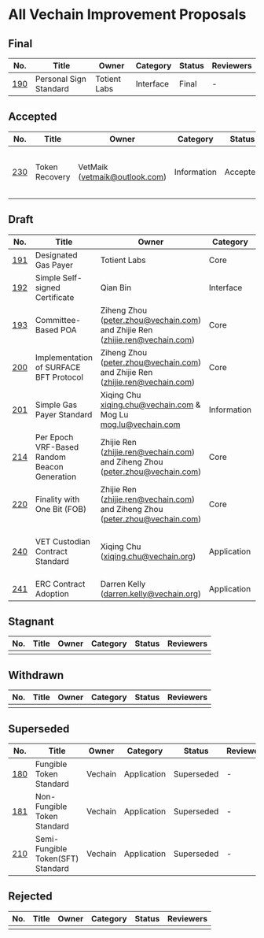 All Vechain Improvement Proposals
====

## Final 
| No.                      | Title                          | Owner   | Category    | Status | Reviewers |
| ------------------------ | ------------------------------ | ------- | ----------- | ------ | ---- |
| [190](./vips/VIP-190.md) | Personal Sign Standard         | Totient Labs | Interface | Final  | - |

## Accepted
| No.                      | Title                          | Owner   | Category    | Status | Reviewers |
| ------------------------ | ------------------------------ | ------- | ----------- | ------ | ---- |
| [230](./vips/VIP-230.md) | Token Recovery | VetMaik (vetmaik@outlook.com) | Information | Accepted | [Antonio Senatore](https://github.com/bacco1977), [Neil Brett](https://github.com/nwbrettski) and [Daithi Hearn](https://github.com/daithihearn) |

## Draft
| No.                      | Title                          | Owner   | Category    | Status | Reviewers |
| ------------------------ | ------------------------------ | ------- | ----------- | ------ | ---- |
| [191](./vips/VIP-191.md) | Designated Gas Payer           | Totient Labs | Core | Draft  | - |
| [192](./vips/VIP-192.md) | Simple Self-signed Certificate | Qian Bin | Interface | Draft | - |
| [193](./vips/VIP-193.md) | Committee-Based POA | Ziheng Zhou (peter.zhou@vechain.com) and Zhijie Ren (zhijie.ren@vechain.com) | Core | Draft |
| [200](./vips/VIP-200.md) | Implementation of SURFACE BFT Protocol | Ziheng Zhou (peter.zhou@vechain.com) and Zhijie Ren (zhijie.ren@vechain.com) | Core | Draft | - |
| [201](./vips/VIP-201.md) | Simple Gas Payer Standard | Xiqing Chu <xiqing.chu@vechain.com> & Mog Lu <mog.lu@vechain.com> | Information | Draft | - |
| [214](./vips/VIP-214.md) | Per Epoch VRF-Based Random Beacon Generation | Zhijie Ren (zhijie.ren@vechain.com) and Ziheng Zhou (peter.zhou@vechain.com) | Core | Draft | - |
| [220](./vips/VIP-220.md) | Finality with One Bit (FOB) | Zhijie Ren (zhijie.ren@vechain.com) and Ziheng Zhou (peter.zhou@vechain.com) | Core | Draft | - |
| [240](./vips/VIP-240.md) | VET Custodian Contract Standard | Xiqing Chu (xiqing.chu@vechain.org) | Application | Draft | [Peter Zhou](https://github.com/zzGHzz), [Bin Qian](https://github.com/qianbin), [Darren Kelly](https://github.com/darrenvechain) |
| [241](./vips/VIP-241.md) | ERC Contract Adoption | Darren Kelly (darren.kelly@vechain.org) | Application | Draft



## Stagnant 
| No.                      | Title                          | Owner   | Category    | Status | Reviewers |
| ------------------------ | ------------------------------ | ------- | ----------- | ------ | ---- |
|   |   |   |   |   |


## Withdrawn 
| No.                      | Title                          | Owner   | Category    | Status | Reviewers |
| ------------------------ | ------------------------------ | ------- | ----------- | ------ | ---- |
|   |   |   |   |   |

## Superseded
| No.                      | Title                          | Owner   | Category    | Status | Reviewers |
| ------------------------ | ------------------------------ | ------- | ----------- | ------ | ---- |
| [180](./vips/VIP-180.md) | Fungible Token Standard        | Vechain | Application | Superseded  | - |
| [181](./vips/VIP-181.md) | Non-Fungible Token Standard    | Vechain | Application | Superseded  | - |
| [210](./vips/VIP-210.md) | Semi-Fungible Token(SFT) Standard | Vechain | Application | Superseded | - |

## Rejected
| No.                      | Title                          | Owner   | Category    | Status | Reviewers |
| ------------------------ | ------------------------------ | ------- | ----------- | ------ | ---- |
|   |   |   |   |   |
